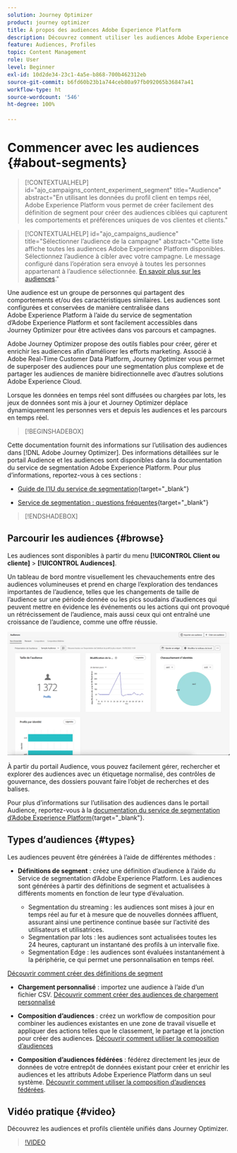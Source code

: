 ```yaml
---
solution: Journey Optimizer
product: journey optimizer
title: À propos des audiences Adobe Experience Platform
description: Découvrez comment utiliser les audiences Adobe Experience Platform.
feature: Audiences, Profiles
topic: Content Management
role: User
level: Beginner
exl-id: 10d2de34-23c1-4a5e-b868-700b462312eb
source-git-commit: b6fd60b23b1a744ceb80a97fb092065b36847a41
workflow-type: ht
source-wordcount: '546'
ht-degree: 100%

---
```



# Commencer avec les audiences {#about-segments}

>[!CONTEXTUALHELP]
>id="ajo_campaigns_content_experiment_segment"
>title="Audience"
>abstract="En utilisant les données du profil client en temps réel, Adobe Experience Platform vous permet de créer facilement des définition de segment pour créer des audiences ciblées qui capturent les comportements et préférences uniques de vos clientes et clients."

>[!CONTEXTUALHELP]
>id="ajo_campaigns_audience"
>title="Sélectionner l’audience de la campagne"
>abstract="Cette liste affiche toutes les audiences Adobe Experience Platform disponibles. Sélectionnez l’audience à cibler avec votre campagne. Le message configuré dans l’opération sera envoyé à toutes les personnes appartenant à l’audience sélectionnée. [En savoir plus sur les audiences](../audience/about-audiences.md)."

Une audience est un groupe de personnes qui partagent des comportements et/ou des caractéristiques similaires. Les audiences sont configurées et conservées de manière centralisée dans Adobe Experience Platform à l’aide du service de segmentation d’Adobe Experience Platform et sont facilement accessibles dans Journey Optimizer pour être activées dans vos parcours et campagnes.

Adobe Journey Optimizer propose des outils fiables pour créer, gérer et enrichir les audiences afin d’améliorer les efforts marketing. Associé à Adobe Real-Time Customer Data Platform, Journey Optimizer vous permet de superposer des audiences pour une segmentation plus complexe et de partager les audiences de manière bidirectionnelle avec d’autres solutions Adobe Experience Cloud.

Lorsque les données en temps réel sont diffusées ou chargées par lots, les jeux de données sont mis à jour et Journey Optimizer déplace dynamiquement les personnes vers et depuis les audiences et les parcours en temps réel.

>[!BEGINSHADEBOX]

Cette documentation fournit des informations sur l’utilisation des audiences dans [!DNL Adobe Journey Optimizer]. Des informations détaillées sur le portail Audience et les audiences sont disponibles dans la documentation du service de segmentation Adobe Experience Platform. Pour plus d’informations, reportez-vous à ces sections :

* [Guide de l’IU du service de segmentation](https://experienceleague.adobe.com/fr/docs/experience-platform/segmentation/ui/overview){target="_blank"}

* [Service de segmentation : questions fréquentes](https://experienceleague.adobe.com/fr/docs/experience-platform/segmentation/faq){target="_blank"}

>[!ENDSHADEBOX]

## Parcourir les audiences {#browse}

Les audiences sont disponibles à partir du menu **[!UICONTROL Client ou cliente]** > **[!UICONTROL Audiences]**.

Un tableau de bord montre visuellement les chevauchements entre des audiences volumineuses et prend en charge l’exploration des tendances importantes de l’audience, telles que les changements de taille de l’audience sur une période donnée ou les pics soudains d’audiences qui peuvent mettre en évidence les événements ou les actions qui ont provoqué un rétrécissement de l’audience, mais aussi ceux qui ont entraîné une croissance de l’audience, comme une offre réussie.

![](assets/audiences-overview.png)

À partir du portail Audience, vous pouvez facilement gérer, rechercher et explorer des audiences avec un étiquetage normalisé, des contrôles de gouvernance, des dossiers pouvant faire l’objet de recherches et des balises.

Pour plus d’informations sur l’utilisation des audiences dans le portail Audience, reportez-vous à la [documentation du service de segmentation d’Adobe Experience Platform](https://experienceleague.adobe.com/docs/experience-platform/segmentation/home.html?lang=fr){target="_blank"}.

## Types d’audiences {#types}

Les audiences peuvent être générées à l’aide de différentes méthodes :

* **Définitions de segment** : créez une définition d’audience à l’aide du Service de segmentation d’Adobe Experience Platform. Les audiences sont générées à partir des définitions de segment et actualisées à différents moments en fonction de leur type d’évaluation.

   * Segmentation du streaming : les audiences sont mises à jour en temps réel au fur et à mesure que de nouvelles données affluent, assurant ainsi une pertinence continue basée sur l’activité des utilisateurs et utilisatrices.
   * Segmentation par lots : les audiences sont actualisées toutes les 24 heures, capturant un instantané des profils à un intervalle fixe.
   * Segmentation Edge : les audiences sont évaluées instantanément à la périphérie, ce qui permet une personnalisation en temps réel.

[Découvrir comment créer des définitions de segment](creating-a-segment-definition.md)

* **Chargement personnalisé** : importez une audience à l’aide d’un fichier CSV. [Découvrir comment créer des audiences de chargement personnalisé](custom-upload.md)

* **Composition d’audiences** : créez un workflow de composition pour combiner les audiences existantes en une zone de travail visuelle et appliquer des actions telles que le classement, le partage et la jonction pour créer des audiences. [Découvrir comment utiliser la composition d’audiences](get-started-audience-orchestration.md)

* **Composition d’audiences fédérées** : fédérez directement les jeux de données de votre entrepôt de données existant pour créer et enrichir les audiences et les attributs Adobe Experience Platform dans un seul système. [Découvrir comment utiliser la composition d’audiences fédérées](federated-audience-composition.md).

## Vidéo pratique {#video}

Découvrez les audiences et profils clientèle unifiés dans Journey Optimizer.

>[!VIDEO](https://video.tv.adobe.com/v/3432671?quality=12)
